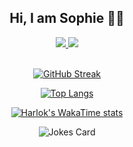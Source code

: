 <div align="center">
  
  ## Hi, I am Sophie 👋🏻

<a href="https://www.linkedin.com/in/sudefidan/" target="_blank">
  <img src="https://img.shields.io/badge/LinkedIn-0077B5?style=for-the-badge&logo=linkedin&logoColor=white" />
</a>
<a href="https://sudefidan.github.io/portfolio/" target="_blank">
  <img src="https://img.shields.io/badge/website-000000?style=for-the-badge&logo=About.me&logoColor=white" />
</a>
<br><br>

  [![GitHub Streak](https://github-readme-streak-stats.herokuapp.com/?user=sudefidan)](https://git.io/streak-stats)

<!-- (https://github.com/anuraghazra/github-readme-stats) -->
  

  [![Top Langs](https://github-readme-stats.vercel.app/api/top-langs/?username=sudefidan)](https://github.com/anuraghazra/github-readme-stats)


  [![Harlok's WakaTime stats](https://github-readme-stats.vercel.app/api/wakatime?sudefidan=ffflabs)](https://github.com/anuraghazra/github-readme-stats)

  <!-- (https://github.com/ABSphreak/readme-jokes) -->
  <img src="https://readme-jokes.vercel.app/api?hideBorder&theme=pinkish" alt="Jokes Card" />
  
</div>



